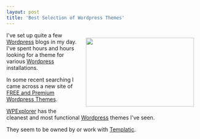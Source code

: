 ```yaml
---
layout: post
title: 'Best Selection of Wordpress Themes'
---
```

<img style="padding: 15px;" title="Wordpress" src="http://kinlane-productions.s3.amazonaws.com/wordpress.jpg" alt="" width="282" height="180" align="right" />I've set up quite a few <a href="http://www.wordpress.org">Wordpress</a> blogs in my day. I've spent hours and hours looking for a theme for various <a href="http://www.kinlane.com/?cat=186">Wordpress</a> installations.<p></p>
In some recent searching I came across a new site of <a href="http://www.wpexplorer.com/">FREE and Premium Wordpress Themes</a>.<p></p>
<a href="http://www.wpexplorer.com/">WPExplorer</a> has the cleanest and most functional <a href="../?cat=186">Wordpress</a> themes I've seen.<p></p>
They seem to be owned by or work with <a href="http://templatic.com/">Templatic</a>.